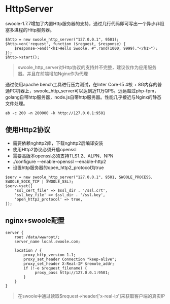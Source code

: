 # HttpServer 
swoole-1.7.7增加了内置Http服务器的支持，通过几行代码即可写出一个异步非阻塞多进程的Http服务器。

~~~
$http = new swoole_http_server("127.0.0.1", 9501);
$http->on('request', function ($request, $response) {
    $response->end("<h1>Hello Swoole. #".rand(1000, 9999)."</h1>");
});
$http->start();
~~~
>swoole_http_server对Http协议的支持并不完整，建议仅作为应用服务器。并且在前端增加Nginx作为代理

通过使用apache bench工具进行压力测试，在Inter Core-I5 4核 + 8G内存的普通PC机器上，swoole_http_server可以达到近11万QPS。远远超过php-fpm，golang自带http服务器，node.js自带http服务器。性能几乎接近与Nginx的静态文件处理。

~~~
ab -c 200 -n 200000 -k http://127.0.0.1:9501
~~~

## 使用Http2协议
* 需要依赖nghttp2库，下载nghttp2后编译安装
* 使用Http2协议必须开启openssl
* 需要高版本openssl必须支持TLS1.2、ALPN、NPN
* ./configure --enable-openssl --enable-http2
* 设置http服务器的open_http2_protocol为true

~~~
$serv = new swoole_http_server("127.0.0.1", 9501, SWOOLE_PROCESS, SWOOLE_SOCK_TCP | SWOOLE_SSL);
$serv->set([
    'ssl_cert_file' => $ssl_dir . '/ssl.crt',
    'ssl_key_file' => $ssl_dir . '/ssl.key',
    'open_http2_protocol' => true,
]);
~~~

## nginx+swoole配置
~~~
server {
    root /data/wwwroot/;
    server_name local.swoole.com;

    location / {
        proxy_http_version 1.1;
        proxy_set_header Connection "keep-alive";
        proxy_set_header X-Real-IP $remote_addr;
        if (!-e $request_filename) {
             proxy_pass http://127.0.0.1:9501;
        }
    }
}
~~~
>在swoole中通过读取$request->header['x-real-ip']来获取客户端的真实IP